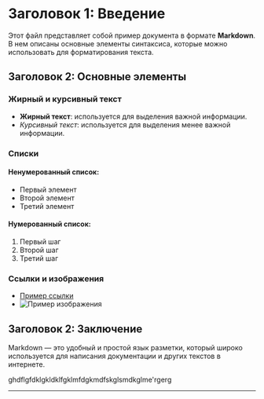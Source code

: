 # Заголовок 1: Введение

Этот файл представляет собой пример документа в формате **Markdown**. В нем описаны основные элементы синтаксиса, которые можно использовать для форматирования текста.

## Заголовок 2: Основные элементы

### Жирный и курсивный текст

- **Жирный текст**: используется для выделения важной информации.
- *Курсивный текст*: используется для выделения менее важной информации.

### Списки

#### Ненумерованный список:
- Первый элемент
- Второй элемент
- Третий элемент

#### Нумерованный список:
1. Первый шаг
2. Второй шаг
3. Третий шаг

### Ссылки и изображения

- [Пример ссылки](https://example.com)
- ![Пример изображения](https://via.placeholder.com/150)

## Заголовок 2: Заключение

Markdown — это удобный и простой язык разметки, который широко используется для написания документации и других текстов в интернете.

ghdflgfdklgkldklfgklmfdgkmdfskglsmdkglme'rgerg

---
